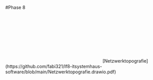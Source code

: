 #Phase 8

<object data="https://github.com/fabi321/lf8-itsystemhaus-software/blob/main/Netzwerktopografie.drawio.pdf" type="application/pdf">
	<embed src="https://github.com/fabi321/lf8-itsystemhaus-software/blob/main/Netzwerktopografie.drawio.pdf" type="application/pdf"/>
</object>
[Netzwerktopografie](https://github.com/fabi321/lf8-itsystemhaus-software/blob/main/Netzwerktopografie.drawio.pdf)
